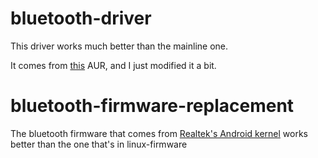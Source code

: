 # bluetooth-driver
This driver works much better than the mainline one.

It comes from [this](https://aur.archlinux.org/packages/rtl8761usb-dkms) AUR, and I just modified it a bit.


# bluetooth-firmware-replacement
The bluetooth firmware that comes from [Realtek's Android kernel](https://github.com/Realtek-OpenSource/android_hardware_realtek/tree/rtk1395/bt/rtkbt/Firmware/BT) works better than the one that's in linux-firmware